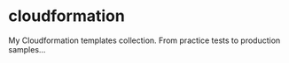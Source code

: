 # cloudformation
My Cloudformation templates collection. From practice tests to production samples...
